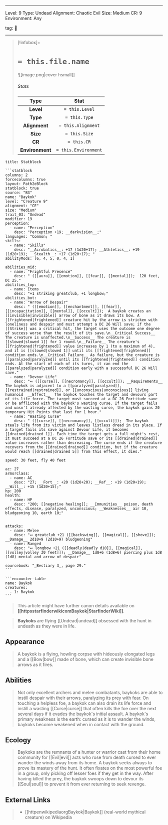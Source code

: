 
---


Level: 9
Type: Undead
Alignment: Chaotic Evil
Size: Medium
CR: 9
Environment: Any


tag: 👹

---

> [!infobox]+
> #  `= this.file.name`
> ![[image.png|cover hsmall]]
> ##### Stats
> Type | Stat |
> :---:|:---:|
> **Level** | `= this.Level` |
> **Type** | `= this.Type` |
> **Alignment** | `= this.Alignment` |
> **Size** | `= this.Size` |
> **CR** | `= this.CR` |
> **Environment** | `= this.Environment` |




````ad-info
title: Statblock

```statblock
columns: 2
forcecolumns: true
layout: Path2eBlock
statblock: true
source: "B3"
name: "Baykok"
level: "Creature 9"
alignment: "CE"
size: "Medium"
trait_03: "Undead"
modifier: 19
perception:
  - name: "Perception"
    desc: "Perception +19; __darkvision__;"
languages: "Common; "
skills:
  - name: "Skills"
    desc: "__Acrobatics__: +17 (1d20+17); __Athletics__: +19 (1d20+19); __Stealth__: +17 (1d20+17); "
abilityMods: [6, 4, 5, 0, 4, 1]

abilities_mid:
  - name: "Frightful Presence"
    desc: " ([[aura]], [[emotion]], [[fear]], [[mental]]);  120 feet, DC 25."
abilities_top:
  - name: Items
    desc: "+1 striking greatclub, +1 longbow;"
abilities_bot:
  - name: "Arrow of Despair"
    desc: " ([[emotion]], [[enchantment]], [[fear]], [[incapacitation]], [[mental]], [[occult]]);  A baykok creates an [[invisible|invisible]] arrow of bone as it draws its bow. A [[frightened|frightened]] creature hit by the arrow is stricken with loneliness and despair and must attempt a DC 26 Will save; if the [[Strike]] was a critical hit, the target uses the outcome one degree of success worse than the result of its save.\n__Critical Success__ The creature is unaffected.\n__Success__ The creature is [[slowed|slowed 1]] for 1 round.\n__Failure__ The creature's [[frightened|frightened]] value increases by 1 (to a maximum of 4), and it is [[slowed|slowed 1]] until its [[frightened|frightened]] condition ends.\n__Critical Failure__ As failure, but the creature is [[paralyzed|paralyzed]] until its [[frightened|frightened]] condition ends. At the start of each of its turns, it can end the [[paralyzed|paralyzed]] condition early with a successful DC 26 Will save."
  - name: "Devour Life"
    desc: "⬻ ([[curse]], [[necromancy]], [[occult]]); __Requirements__ The baykok is adjacent to a [[paralyzed|paralyzed]], [[restrained|restrained]], or [[unconscious|unconscious]] living humanoid  __Effect__  The baykok touches the target and devours part of its life force. The target must succeed at a DC 26 Fortitude save or be afflicted with the baykok's wasting curse. If the target fails and wasn't already affected by the wasting curse, the baykok gains 20 temporary Hit Points that last for 1 hour."
  - name: "Wasting Curse"
    desc: " ([[curse]], [[necromancy]], [[occult]]);  The baykok steals life from its victim and leaves listless dread in its place. If a target fails its save against Devour Life, it becomes [[drained|drained 1]]. Each time the target gets a full night's rest, it must succeed at a DC 26 Fortitude save or its [[drained|drained]] value increases rather than decreasing. The curse ends if the creature recovers from the [[drained|drained]] condition, but if the creature would reach [[drained|drained 5]] from this effect, it dies."

speed: 30 feet, fly 40 feet

ac: 27
armorclass:
  - name: AC
    desc: "27; __Fort__: +20 (1d20+20); __Ref__: +19 (1d20+19); __Will__: +15 (1d20+15);"
hp: 200
health:
  - name: HP
    desc: "200; [[negative healing]]; __Immunities__ poison, death effects, disease, paralyzed, unconscious; __Weaknesses__ air 10, bludgeoning 10, earth 10;"


attacks:
  - name: Melee
    desc: "⬻ greatclub +21 ([[backswing]], [[magical]], [[shove]]); __Damage__ 2d10+9 (2d10+9) bludgeoning"
  - name: Ranged
    desc: "⬻ longbow +21 ([[deadly|deadly d10]], [[magical]], [[volley|volley 30 feet]]); __Damage__ 1d8+6 (1d8+6) piercing plus 1d8 (1d8) mental and arrow of despair"

sourcebook: "_Bestiary 3_, page 29."
```

```encounter-table
name: Baykok
creatures:
  - 1: Baykok
```

````







> This article might have further canon details available on **[[httpsstarfinderwikicomBaykok|StarfinderWiki]]**.


> **Baykoks** are flying [[Undead|undead]] obsessed with the hunt in undeath as they were in life.



## Appearance

> A baykok is a flying, howling corpse with hideously elongated legs and a [[Bow|bow]] made of bone, which can create invisible bone arrows as it fires.


## Abilities

> Not only excellent archers and melee combatants, baykoks are able to instill despair with their arrows, paralyzing its prey with fear. On touching a helpless foe, a baykok can also drain its life force and instill a wasting [[Curse|curse]] that often kills the foe over the next several days if it evades the baykok's initial assault.
> A baykok's primary weakness is the earth: cursed as it is to wander the winds, baykoks become weakened when in contact with the ground.


## Ecology

> Baykoks are the remnants of a hunter or warrior cast from their home community for [[Evil|evil]] acts who rose from death cursed to ever wander the winds away from its home.
> A baykok seeks always to prove its mastery of the hunt. It often fixates on the most powerful foe in a group, only picking off lesser foes if they get in the way. After having killed the prey, the baykok swoops down to devour its [[Soul|soul]] to prevent it from ever returning to seek revenge.




## External Links

> - [[httpenwikipediaorgBaykok|Baykok]] (real-world mythical creature) on Wikipedia






